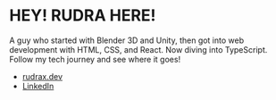 # HEY! RUDRA HERE!

A guy who started with Blender 3D and Unity, then got into web development with HTML, CSS, and React. Now diving into TypeScript. Follow my tech journey and see where it goes!

- [rudrax.dev](https://rudrax.dev)
- [LinkedIn](https://www.linkedin.com/in/rudra-sharma-326014309/)

